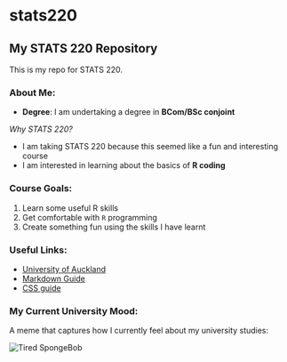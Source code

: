# stats220
## My STATS 220 Repository

This is my repo for STATS 220.

### About Me:
- **Degree**: I am undertaking a degree in **BCom/BSc conjoint**


 *Why STATS 220?*
- I am taking STATS 220 because this seemed like a fun and interesting course
- I am interested in learning about the basics of **R coding**

### Course Goals:
1. Learn some useful R skills  
2. Get comfortable with `R` programming  
3. Create something fun using the skills I have learnt

### Useful Links:
- [University of Auckland](https://www.auckland.ac.nz/)
- [Markdown Guide](https://www.markdownguide.org/)
- [CSS guide ](https://www.w3schools.com/css/)

### My Current University Mood:
A meme that captures how I currently feel about my university studies:

![Tired SpongeBob](https://themighty.com/wp-content/uploads/2018/03/tumblr_o2trufoNDB1uxgwlwo1_500.jpg)

